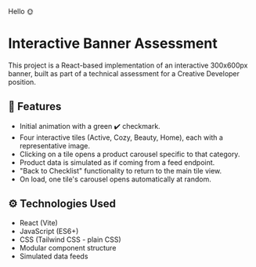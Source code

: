 Hello 🌞

# Interactive Banner Assessment

This project is a React-based implementation of an interactive 300x600px banner, built as part of a technical assessment for a Creative Developer position.

## 🧩 Features

- Initial animation with a green ✔️ checkmark.
- Four interactive tiles (Active, Cozy, Beauty, Home), each with a representative image.
- Clicking on a tile opens a product carousel specific to that category.
- Product data is simulated as if coming from a feed endpoint.
- "Back to Checklist" functionality to return to the main tile view.
- On load, one tile's carousel opens automatically at random.

## ⚙️ Technologies Used

- React (Vite)
- JavaScript (ES6+)
- CSS (Tailwind CSS - plain CSS)
- Modular component structure
- Simulated data feeds
